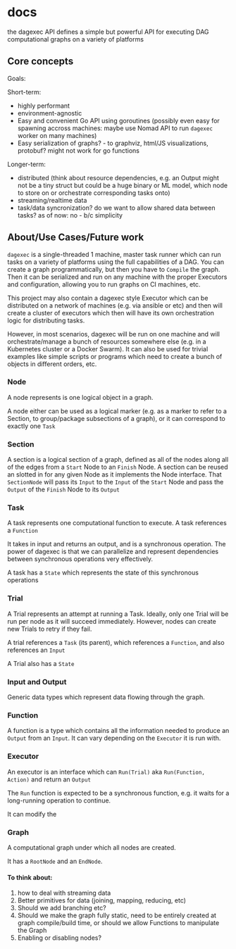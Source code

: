 # docs

the dagexec API defines a simple but powerful API for executing DAG computational graphs on a variety of platforms

## Core concepts

Goals: 

Short-term:
- highly performant
- environment-agnostic
- Easy and convenient Go API using goroutines (possibly even easy for spawning accross machines: maybe use Nomad API to run `dagexec` worker on many machines)
- Easy serialization of graphs? - to graphviz, html/JS visualizations, protobuf? might not work for go functions


Longer-term:
- distributed (think about resource dependencies, e.g. an Output might not be  a tiny struct but could be a huge binary or ML model, which node to store on or orchestrate corresponding tasks onto)
- streaming/realtime data
- task/data syncronization? do we want to allow shared data between tasks? as of now: no - b/c simplicity

## About/Use Cases/Future work

`dagexec` is a single-threaded 1 machine, master task runner which can run tasks on a variety of platforms using the full capabilities of a DAG. You can create a graph programmatically, but then you have to `Compile` the graph. Then it can be serialized and run on any machine with the proper Executors and configuration, allowing you to run graphs on CI machines, etc. 

This project may also contain a dagexec style Executor which can be distributed on a network of machines (e.g. via ansible or etc) and then will create a cluster of executors which then will have its own orchestration logic for distributing tasks.

However, in most scenarios, dagexec will be run on one machine and will orchestrate/manage a bunch of resources somewhere else (e.g. in a Kubernetes cluster or a Docker Swarm). It can also be used for trivial examples like simple scripts or programs which need to create a bunch of objects in different orders, etc.

### Node
A node represents is one logical object in a graph. 

A node either can be used as a logical marker (e.g. as a marker to refer to a Section,  to group/package subsections of a graph), or it can correspond to exactly one `Task`

### Section

A section is a logical section of a graph, defined as all of the nodes along all of the edges from a `Start` Node to an `Finish` Node. A section can be reused an slotted in for any given Node as it implements the Node interface. That `SectionNode` will pass its `Input` to the `Input` of the `Start` Node and pass the `Output` of the `Finish` Node to its `Output`

### Task

A task represents one computational function to execute. A task references a `Function`

It takes in input and returns an output, and is a synchronous operation. The power of dagexec is that we can parallelize and represent dependencies between synchronous operations very effectively.

A task has a `State` which represents the state of this synchronous operations

### Trial
A Trial represents an attempt at running a Task. Ideally, only one Trial will be run per node as it will succeed immediately. However, nodes can create new Trials to retry if they fail.

A trial references a `Task` (its parent), which references a `Function`,  and also references an `Input`

A Trial also has a `State`

### Input and Output

Generic data types which represent data flowing through the graph.

### Function

A function is a type which contains all the information needed to produce an `Output` from an `Input`. It can vary depending on the `Executor` it is run with.

### Executor

An executor is an interface which can `Run(Trial)` aka `Run(Function, Action)` and return an `Output`

The `Run` function is expected to be a synchronous function, e.g. it waits for a long-running operation to continue.

It can modify the  

### Graph
A computational graph under which all nodes are created.

It has a `RootNode` and an `EndNode`.


#### To think about:

1. how to deal with streaming data
2. Better primitives for data (joining, mapping, reducing, etc)
3. Should we add branching etc?
4. Should we make the graph fully static, need to be entirely created at graph compile/build time, or should we allow Functions to manipulate the Graph
5. Enabling or disabling nodes?